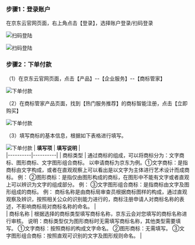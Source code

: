 ### 步骤1：登录账户

在京东云官网页面，右上角点击【登录】，选择账户登录/扫码登录

![扫码登陆](https://static-ftcms.jd.com/p/files/6364e0889eabc0def83aa33c.png)

![扫码登陆](https://static-ftcms.jd.com/p/files/6364e08d20ee4c675e53d834.png)

### 步骤2：下单付款

（1）在京东云官网页面，点击【产品】--【企业服务】--【商标管家】

![下单付款]()

（2）在商标管家产品页面，找到【热门服务推荐】的商标智能注册，点击【立即购买】

![下单付款]()

（3）填写商标的基本信息，根据如下表格进行填写。

![下单付款]()
| **填写项** | **填写说明** |   
|----------|----------|
|    商标类型    |    通过商标的组成，可以将商标分为：文字商标、图形商标、文字图形组合商标。
以申请商标为京东为例。①文字商标：是指商标由文字构成，或者在直观观察上可以看出是以文字为主体进行艺术设计而成商标。
例：
②图形商标：是指仅由图形构成的商标，在图形中不能有文字或者直观上可以辨识为文字的组成部分。
例：
③文字图形组合商标：是指商标由文字及图形组成的商标。
例：
商标名称是由商标局审查员根据商标图样的构成，通过直观观察及辨识，按照相关公众的识别能力进行的，商标注册申请人对商标名称的表述，不影响商标局对商标名称的命名。    |  
|    商标名称    |    根据选择的商标类型填写商标名称，京东云会对您填写的商标名称进行审核。
说明：商标类型仅为图形商标时无需填写商标名称，其他类型需要填写。
①文字商标：按照商标的构成文字命名。
②图形商标：无需填写。
③文字图形组合商标：按照直观可识别的文字及图形规则命名。
    |  
